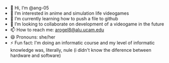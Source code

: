 - 👋 Hi, I’m @ang-05
- 👀 I’m interested in anime and simulation life videogames
- 🌱 I’m currently learning how to push a file to github
- 💞️ I’m looking to collaborate on development of a videogame in the future
- 📫 How to reach me: arogel8@alu.ucam.edu
- 😄 Pronouns: she/her
- ⚡ Fun fact: I'm doing an informatic course and my level of informatic knowledge was, literally, nule (i didn't know the diference between hardware and software)

<!---
ang-05/ang-05 is a ✨ special ✨ repository because its `README.md` (this file) appears on your GitHub profile.
You can click the Preview link to take a look at your changes.
--->
